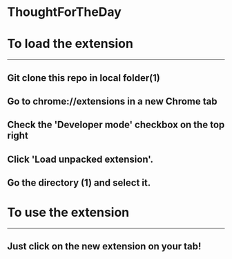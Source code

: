 # ThoughtForTheDay

# To load the extension
------------------------
## Git clone this repo in local folder(1)
## Go to chrome://extensions in a new Chrome tab
## Check the 'Developer mode' checkbox on the top right
## Click 'Load unpacked extension'.
## Go the directory (1) and select it.

# To use the extension
-----------------------
## Just click on the new extension on your tab!